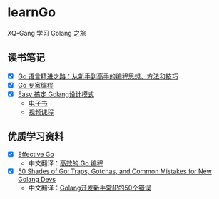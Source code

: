 # learnGo
XQ-Gang 学习 Golang 之旅

## 读书笔记

- [x] [Go 语言精进之路：从新手到高手的编程思想、方法和技巧](https://github.com/XQ-Gang/learnGo/tree/main/book/Go%E8%AF%AD%E8%A8%80%E7%B2%BE%E8%BF%9B%E4%B9%8B%E8%B7%AF)
- [x] [Go 专家编程](https://github.com/XQ-Gang/learnGo/tree/main/book/Go%E4%B8%93%E5%AE%B6%E7%BC%96%E7%A8%8B)
- [x] [Easy 搞定 Golang设计模式](https://github.com/XQ-Gang/learnGo/tree/main/book/Easy%E6%90%9E%E5%AE%9AGolang%E8%AE%BE%E8%AE%A1%E6%A8%A1%E5%BC%8F)
  - [电子书](https://www.yuque.com/aceld/lfhu8y)
  - [视频课程](https://www.bilibili.com/video/BV1Eg411m7rV/?spm_id_from=333.788&vd_source=ce2c49eab66cd6cbb4ae83c83d759289)

## 优质学习资料

- [x] [Effective Go](https://go.dev/doc/effective_go)
  - 中文翻译：[高效的 Go 编程](https://learnku.com/docs/effective-go/2020)
- [x] [50 Shades of Go: Traps, Gotchas, and Common Mistakes for New Golang Devs](http://devs.cloudimmunity.com/gotchas-and-common-mistakes-in-go-golang/index.html)
  - 中文翻译：[Golang开发新手常犯的50个错误](https://blog.csdn.net/gezhonglei2007/article/details/52237582)
